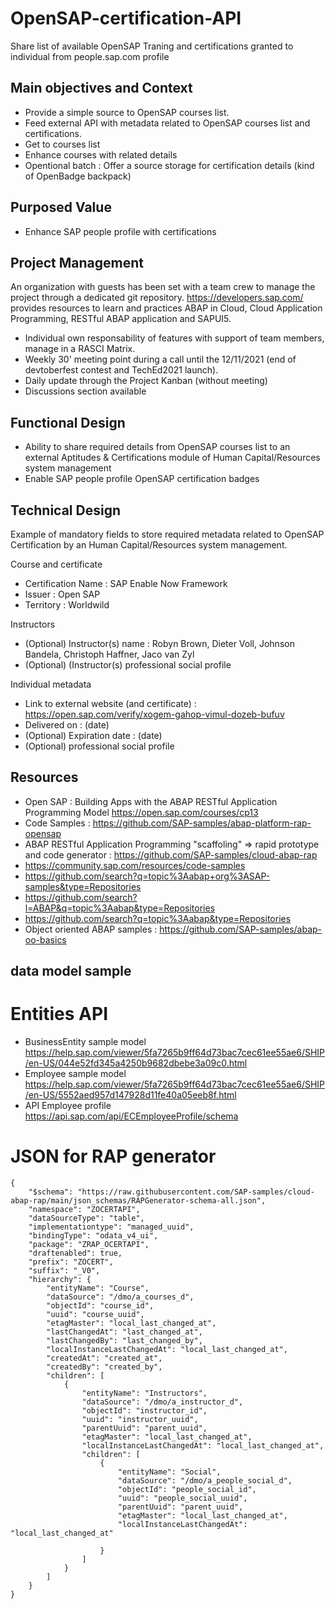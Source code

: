 # OpenSAP-certification-API
Share list of available OpenSAP Traning and certifications granted to individual from people.sap.com profile

## Main objectives and Context
- Provide a simple source to OpenSAP courses list.
- Feed external API with metadata related to OpenSAP courses list and certifications.
- Get to courses list
- Enhance courses with related details
- Opentional batch : Offer a source storage for certification details (kind of OpenBadge backpack)

## Purposed Value
- Enhance SAP people profile with certifications

## Project Management
An organization with  guests has been set with a team crew to manage the project through a dedicated git repository.
https://developers.sap.com/ provides resources to learn and practices ABAP in Cloud, Cloud Application Programming, RESTful ABAP application and SAPUI5.
- Individual own responsability of features with support of team members, manage in a RASCI Matrix.
- Weekly 30' meeting point during a call until the 12/11/2021 (end of devtoberfest contest and TechEd2021 launch).
- Daily update through the Project Kanban (without meeting)
- Discussions section available

## Functional Design
- Ability to share required details from OpenSAP courses list to an external Aptitudes & Certifications module of Human Capital/Resources system management
- Enable SAP people profile OpenSAP certification badges

## Technical Design
Example of mandatory fields to store required metadata related to OpenSAP Certification by an Human Capital/Resources system management.

Course and certificate
- Certification Name : SAP Enable Now Framework 
- Issuer : Open SAP 
- Territory : Worldwild

Instructors
- (Optional) Instructor(s) name : Robyn Brown, Dieter Voll, Johnson Bandela, Christoph Haffner, Jaco van Zyl
- (Optional) (Instructor(s) professional social profile

Individual metadata
- Link to external website (and certificate) : https://open.sap.com/verify/xogem-gahop-vimul-dozeb-bufuv
- Delivered on : (date)
- (Optional) Expiration date : (date)
- (Optional) professional social profile

## Resources
- Open SAP : Building Apps with the ABAP RESTful Application Programming Model https://open.sap.com/courses/cp13
- Code Samples  : https://github.com/SAP-samples/abap-platform-rap-opensap
- ABAP RESTful Application Programming "scaffoling" => rapid prototype and code generator : https://github.com/SAP-samples/cloud-abap-rap
- https://community.sap.com/resources/code-samples
- https://github.com/search?q=topic%3Aabap+org%3ASAP-samples&type=Repositories
- https://github.com/search?l=ABAP&q=topic%3Aabap&type=Repositories
- https://github.com/search?q=topic%3Aabap&type=Repositories
- Object oriented ABAP samples : https://github.com/SAP-samples/abap-oo-basics

## data model sample

# Entities API

- BusinessEntity sample model https://help.sap.com/viewer/5fa7265b9ff64d73bac7cec61ee55ae6/SHIP/en-US/044e52fd345a4250b9682dbebe3a09c0.html
- Employee sample model https://help.sap.com/viewer/5fa7265b9ff64d73bac7cec61ee55ae6/SHIP/en-US/5552aed957d147928d11fe40a05eeb8f.html
- API Employee profile https://api.sap.com/api/ECEmployeeProfile/schema

# JSON for RAP generator
    {
        "$schema": "https://raw.githubusercontent.com/SAP-samples/cloud-abap-rap/main/json_schemas/RAPGenerator-schema-all.json",
        "namespace": "ZOCERTAPI",
        "dataSourceType": "table",
        "implementationtype": "managed_uuid",
        "bindingType": "odata_v4_ui",
        "package": "ZRAP_OCERTAPI",
        "draftenabled": true,
        "prefix": "ZOCERT",
        "suffix": "_V0",
        "hierarchy": {
            "entityName": "Course",
            "dataSource": "/dmo/a_courses_d",
            "objectId": "course_id",
            "uuid": "course_uuid",
            "etagMaster": "local_last_changed_at",
            "lastChangedAt": "last_changed_at",
            "lastChangedBy": "last_changed_by",
            "localInstanceLastChangedAt": "local_last_changed_at",
            "createdAt": "created_at",
            "createdBy": "created_by",
            "children": [
                {
                    "entityName": "Instructors",
                    "dataSource": "/dmo/a_instructor_d",
                    "objectId": "instructor_id",
                    "uuid": "instructor_uuid",
                    "parentUuid": "parent_uuid",
                    "etagMaster": "local_last_changed_at",
                    "localInstanceLastChangedAt": "local_last_changed_at",
                    "children": [
                        {
                            "entityName": "Social",
                            "dataSource": "/dmo/a_people_social_d",
                            "objectId": "people_social_id",
                            "uuid": "people_social_uuid",
                            "parentUuid": "parent_uuid",
                            "etagMaster": "local_last_changed_at",
                            "localInstanceLastChangedAt": "local_last_changed_at"

                        }
                    ]
                }
            ]
        }
    }
